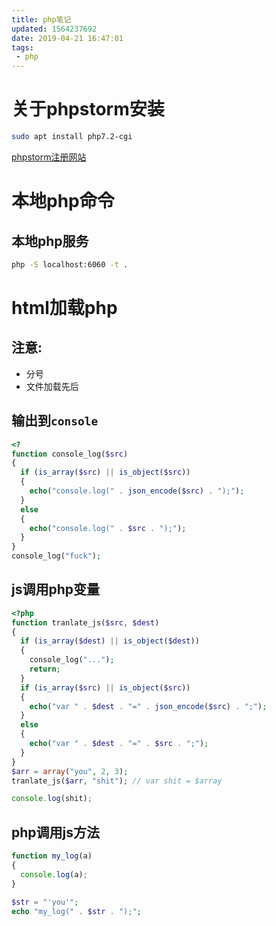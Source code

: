 ```yaml
---
title: php笔记
updated: 1564237692
date: 2019-04-21 16:47:01
tags:
 - php
---
```


# 关于phpstorm安装

```bash
sudo apt install php7.2-cgi
```

[phpstorm注册网站](idea.lanyus.com)

# 本地php命令

## 本地php服务

```bash
php -S localhost:6060 -t .
```

# html加载php

## 注意:

- 分号
- 文件加载先后

## 输出到`console`

```php
<?
function console_log($src)
{
  if (is_array($src) || is_object($src))
  {
    echo("console.log(" . json_encode($src) . ");");
  }
  else
  {
    echo("console.log(" . $src . ");");
  }
}
console_log("fuck");
```

## js调用php变量

```php
<?php
function tranlate_js($src, $dest)
{
  if (is_array($dest) || is_object($dest))
  {
    console_log("...");
    return;
  }
  if (is_array($src) || is_object($src))
  {
    echo("var " . $dest . "=" . json_encode($src) . ";");
  }
  else
  {
    echo("var " . $dest . "=" . $src . ";");
  }
}
$arr = array("you", 2, 3);
tranlate_js($arr, "shit"); // var shit = $array
```

```javascript
console.log(shit);
```

## php调用js方法

```javascript
function my_log(a)
{
  console.log(a);
}
```

```php
$str = "'you'";
echo "my_log(" . $str . ");";
```

